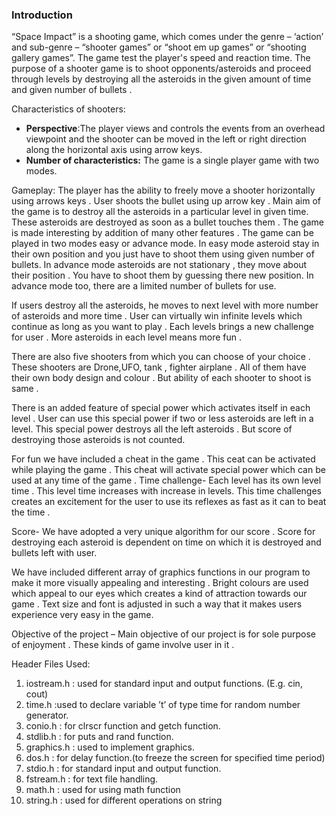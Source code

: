 ### Introduction

 “Space Impact” is a shooting game, which comes under the genre – ‘action’ and sub-genre – “shooter games” or “shoot em up games” or “shooting gallery games”. The game test the player's speed and reaction time. The purpose of a shooter game is to shoot opponents/asteroids and proceed through levels by destroying all the asteroids in the given amount of time and given number of bullets .

Characteristics of shooters:
* **Perspective**:The player views and controls the events from an overhead viewpoint and the shooter can be moved in the left or right direction along the horizontal axis using arrow keys.
* **Number of characteristics:** The game is a single player game with two modes.

Gameplay: The player has the ability to freely move a shooter horizontally using arrows keys . User shoots the bullet using up arrow key . Main aim of the game is to destroy all the asteroids in a particular level in given time. These asteroids are destroyed as soon  as a bullet touches them .  The game is made interesting by addition of many other features .
 The game can be played in two modes easy or advance mode.
In easy  mode asteroid stay in their own position and you just have to shoot them using given number of bullets.
In  advance mode asteroids are not stationary , they move about their position . You have to shoot them by guessing there new position. In advance mode too, there are a limited number of bullets for use.

If users destroy all the asteroids, he moves to next level with more number of asteroids and more time . User can virtually win infinite levels which continue as long as you want to play . Each levels brings a new challenge for user . More asteroids in each level means more fun .  

There are also five shooters from which you can choose of your choice . These shooters are Drone,UFO, tank , fighter airplane . All of them have their own body design and colour . But ability of each shooter to shoot is same .

There is an added feature of special power which activates itself in each level . User can use this special power if two or less asteroids are left in a level. This special power destroys all the left asteroids . But score of destroying those asteroids is not counted.

For fun we have included a cheat in the game . This ceat can be activated while playing the game . This cheat will activate special power which can be used at any time of the game .
Time challenge- Each level has its own level time . This level time increases with increase in levels. This time challenges creates an excitement for the user to use its reflexes as fast as it can to beat the time . 

Score- We have adopted a very unique algorithm for our score . Score for destroying each asteroid is dependent on time on which it is destroyed and bullets left with user.

We have included different array of graphics functions in our program to make it more visually appealing and interesting . Bright colours are used which appeal to our eyes which creates a kind of attraction towards our game . Text size and font is adjusted in such a way that it makes users experience very easy in the game.

Objective of the project – Main objective of our project is for sole purpose of enjoyment . These kinds of game involve user in it .


Header Files Used:
1. iostream.h : used for standard input and output functions. (E.g. cin, cout)
2. time.h :used to declare variable ’t’ of type time for random number generator.
3. conio.h : for clrscr function and getch function.
4. stdlib.h : for puts and rand function.
5. graphics.h : used to implement graphics.
6. dos.h : for delay function.(to freeze the screen for specified time period)
7. stdio.h : for standard input and output function.
8. fstream.h : for text file handling.
9. math.h : used for using math function
10. string.h : used for different operations on string

